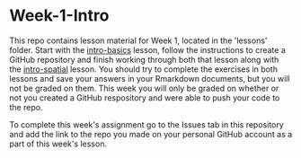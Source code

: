 # Week-1-Intro

This repo contains lesson material for Week 1, located in the 'lessons' folder. Start with the [intro-basics](https://github.com/Data-Sci-Intro-2023/Week-1-Intro/blob/main/lessons/intro-basics.md) lesson, follow the instructions to create a GitHub repository and finish working through both that lesson along with the [intro-spatial](https://github.com/Data-Sci-Intro-2023/Week-1-Intro/blob/main/lessons/intro-spatial.md) lesson. You should try to complete the exercises in both lessons and save your answers in your Rmarkdown documents, but you will not be graded on them. This week you will only be graded on whether or not you created a GitHub respository and were able to push your code to the repo.

To complete this week's assignment go to the Issues tab in this repository and add the link to the repo you made on your personal GitHub account as a part of this week's lesson.
